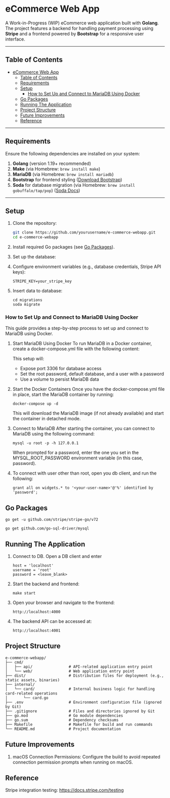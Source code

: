 # eCommerce Web App

A Work-in-Progress (WIP) eCommerce web application built with **Golang**.  
The project features a backend for handling payment processing using **Stripe** and a frontend powered by **Bootstrap** for a responsive user interface.

---

## Table of Contents

- [eCommerce Web App](#ecommerce-web-app)
  - [Table of Contents](#table-of-contents)
  - [Requirements](#requirements)
  - [Setup](#setup)
    - [How to Set Up and Connect to MariaDB Using Docker](#how-to-set-up-and-connect-to-mariadb-using-docker)
  - [Go Packages](#go-packages)
  - [Running The Application](#running-the-application)
  - [Project Structure](#project-structure)
  - [Future Improvements](#future-improvements)
  - [Reference](#reference)

---

## Requirements

Ensure the following dependencies are installed on your system:

1. **Golang** (version 1.19+ recommended)
2. **Make** (via Homebrew: `brew install make`)
3. **MariaDB** (via Homebrew: `brew install mariadb`)
4. **Bootstrap** for frontend styling ([Download Bootstrap](https://getbootstrap.com))
5. **Soda** for database migration (via Homebrew: `brew install gobuffalo/tap/pop`) ([Soda Docs](https://gobuffalo.io/documentation/database/soda/))

---

## Setup

1. Clone the repository:

   ```bash
   git clone https://github.com/yourusername/e-commerce-webapp.git
   cd e-commerce-webapp
   ```

2. Install required Go packages (see [Go Packages](#go-packages)).

3. Set up the database:

4. Configure environment variables (e.g., database credentials, Stripe API keys):

   ```
   STRIPE_KEY=your_stripe_key
   ```

5. Insert data to database:
   ```
   cd migrations
   soda migrate
   ```

### How to Set Up and Connect to MariaDB Using Docker

This guide provides a step-by-step process to set up and connect to MariaDB using Docker.

1. Start MariaDB Using Docker
   To run MariaDB in a Docker container, create a docker-compose.yml file with the following content:

   This setup will:

   - Expose port 3306 for database access
   - Set the root password, default database, and a user with a password
   - Use a volume to persist MariaDB data

2. Start the Docker Containers
   Once you have the docker-compose.yml file in place, start the MariaDB container by running:

   ```
   docker-compose up -d
   ```

   This will download the MariaDB image (if not already available) and start the container in detached mode.

3. Connect to MariaDB
   After starting the container, you can connect to MariaDB using the following command:

   ```
   mysql -u root -p -h 127.0.0.1
   ```

   When prompted for a password, enter the one you set in the MYSQL_ROOT_PASSWORD environment variable (in this case, password).

4. To connect with user other than root, open you db client, and run the following:
   ```
   grant all on widgets.* to '<your-user-name>'@'%' identified by 'password';
   ```

## Go Packages

```
go get -u github.com/stripe/stripe-go/v72

go get github.com/go-sql-driver/mysql
```

## Running The Application

1. Connect to DB. Open a DB client and enter

   ```
   host = 'localhost'
   username = 'root'
   password = <leave_blank>
   ```

2. Start the backend and frontend:

   ```
   make start
   ```

3. Open your browser and navigate to the frontend:

   ```
   http://localhost:4000
   ```

4. The backend API can be accessed at:
   ```
   http://localhost:4001
   ```

## Project Structure

```
e-commerce-webapp/
├── cmd/
│   ├── api/                # API-related application entry point
│   └── web/                # Web application entry point
├── dist/                   # Distribution files for deployment (e.g., static assets, binaries)
├── internal/
│   └── card/               # Internal business logic for handling card-related operations
│       └── card.go
├── .env                    # Environment configuration file (ignored by Git)
├── .gitignore              # Files and directories ignored by Git
├── go.mod                  # Go module dependencies
├── go.sum                  # Dependency checksums
├── Makefile                # Makefile for build and run commands
└── README.md               # Project documentation

```

## Future Improvements

1. macOS Connection Permissions: Configure the build to avoid repeated connection permission prompts when running on macOS.

## Reference

Stripe integration testing: https://docs.stripe.com/testing
